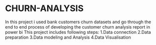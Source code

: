 # CHURN-ANALYSIS
In this project i used bank customers churn datasets and go through the end to end process of developing the customer churn analysis report in power bi
This project includes following steps: 1.Data connection 2.Data preparation 3.Data modeling and Analysis 4.Data Visualisation
